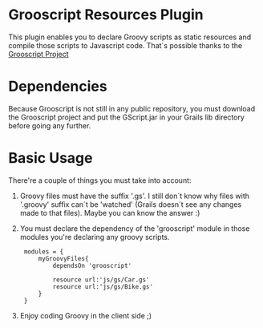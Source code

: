 Grooscript Resources Plugin
===========================

This plugin enables you to declare Groovy scripts as static resources and compile those scripts to Javascript code. That´s possible thanks to 
the [Grooscript Project](http://www.grooscript.org/) 

Dependencies
============

Because Grooscript is not still in any public repository, you must download the Grooscript project and put
the GScript.jar in your Grails lib directory before going any further.

Basic Usage
===========

There're a couple of things you must take into account:

1. Groovy files must have the suffix '.gs'. I still don´t know why files with '.groovy' suffix
can´t be 'watched' (Grails doesn´t see any changes made to that files). Maybe you can know the 
answer :)

2. You must declare the dependency of the 'grooscript' module in those modules you're declaring any
groovy scripts.

		modules = {
			myGroovyFiles{
				dependsOn 'grooscript'
				
				resource url:'js/gs/Car.gs'
				resource url:'js/gs/Bike.gs'
			}
		}

3. Enjoy coding Groovy in the client side ;)


